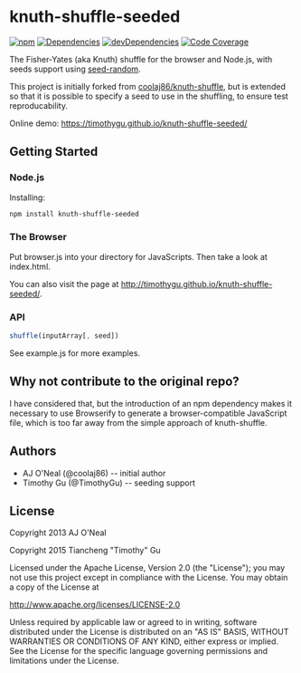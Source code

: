 # knuth-shuffle-seeded

[![npm](https://img.shields.io/npm/v/knuth-shuffle-seeded.svg?style=flat)](https://www.npmjs.com/package/knuth-shuffle-seeded)
[![Dependencies](https://img.shields.io/david/TimothyGu/knuth-shuffle-seeded.svg?style=flat)](http://david-dm.org/TimothyGu/knuth-shuffle-seeded#info=dependencies)
[![devDependencies](https://img.shields.io/david/dev/TimothyGu/knuth-shuffle-seeded.svg?style=flat)](https://david-dm.org/TimothyGu/knuth-shuffle-seeded#info=devDependencies)
[![Code Coverage](https://img.shields.io/codecov/c/github/TimothyGu/knuth-shuffle-seeded.svg?style=flat)](https://codecov.io/github/TimothyGu/knuth-shuffle-seeded?branch=gh-pages)

The Fisher-Yates (aka Knuth) shuffle for the browser and Node.js, with seeds
support using [seed-random](https://www.npmjs.com/package/seed-random).

This project is initially forked from
[coolaj86/knuth-shuffle](https://github.com/coolaj86/knuth-shuffle), but is
extended so that it is possible to specify a seed to use in the shuffling, to
ensure test reproducability.

Online demo: https://timothygu.github.io/knuth-shuffle-seeded/

## Getting Started

### Node.js

Installing:

```sh
npm install knuth-shuffle-seeded
```

### The Browser

Put browser.js into your directory for JavaScripts. Then take a look at
index.html.

You can also visit the page at
http://timothygu.github.io/knuth-shuffle-seeded/.

### API

```js
shuffle(inputArray[, seed])
```

See example.js for more examples.

## Why not contribute to the original repo?

I have considered that, but the introduction of an npm dependency makes it
necessary to use Browserify to generate a browser-compatible JavaScript file,
which is too far away from the simple approach of knuth-shuffle.

## Authors

- AJ O'Neal (@coolaj86) -- initial author
- Timothy Gu (@TimothyGu) -- seeding support

## License

Copyright 2013 AJ O'Neal

Copyright 2015 Tiancheng "Timothy" Gu

Licensed under the Apache License, Version 2.0 (the "License"); you may not
use this project except in compliance with the License. You may obtain a copy
of the License at

http://www.apache.org/licenses/LICENSE-2.0

Unless required by applicable law or agreed to in writing, software
distributed under the License is distributed on an "AS IS" BASIS,
WITHOUT WARRANTIES OR CONDITIONS OF ANY KIND, either express or implied.
See the License for the specific language governing permissions and
limitations under the License.
